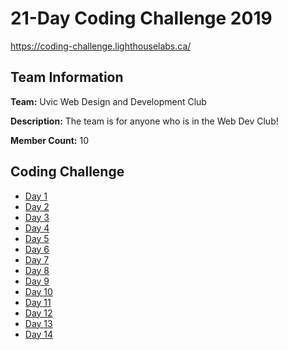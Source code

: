 # 21-Day Coding Challenge 2019

https://coding-challenge.lighthouselabs.ca/

## Team Information

**Team:** Uvic Web Design and Development Club

**Description:** The team is for anyone who is in the Web Dev Club!

**Member Count:** 10

## Coding Challenge

* [Day 1](./solutions/day-1.js)
* [Day 2](./solutions/day-2.js)
* [Day 3](./solutions/day-3.js)
* [Day 4](./solutions/day-4.js)
* [Day 5](./solutions/day-5.js)
* [Day 6](./solutions/day-6.js)
* [Day 7](./solutions/day-7.js)
* [Day 8](./solutions/day-8.js)
* [Day 9](./solutions/day-9.js)
* [Day 10](./solutions/day-10.js)
* [Day 11](./solutions/day-11.js)
* [Day 12](./solutions/day-12.js)
* [Day 13](./solutions/day-13.js)
* [Day 14](./solutions/day-14.js)
